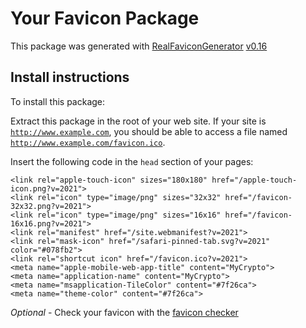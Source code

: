 # Your Favicon Package

This package was generated with [RealFaviconGenerator](https://realfavicongenerator.net/) [v0.16](https://realfavicongenerator.net/change_log#v0.16)

## Install instructions

To install this package:

Extract this package in the root of your web site. If your site is <code>http://www.example.com</code>, you should be able to access a file named <code>http://www.example.com/favicon.ico</code>.

Insert the following code in the `head` section of your pages:

    <link rel="apple-touch-icon" sizes="180x180" href="/apple-touch-icon.png?v=2021">
    <link rel="icon" type="image/png" sizes="32x32" href="/favicon-32x32.png?v=2021">
    <link rel="icon" type="image/png" sizes="16x16" href="/favicon-16x16.png?v=2021">
    <link rel="manifest" href="/site.webmanifest?v=2021">
    <link rel="mask-icon" href="/safari-pinned-tab.svg?v=2021" color="#078fb2">
    <link rel="shortcut icon" href="/favicon.ico?v=2021">
    <meta name="apple-mobile-web-app-title" content="MyCrypto">
    <meta name="application-name" content="MyCrypto">
    <meta name="msapplication-TileColor" content="#7f26ca">
    <meta name="theme-color" content="#7f26ca">

*Optional* - Check your favicon with the [favicon checker](https://realfavicongenerator.net/favicon_checker)